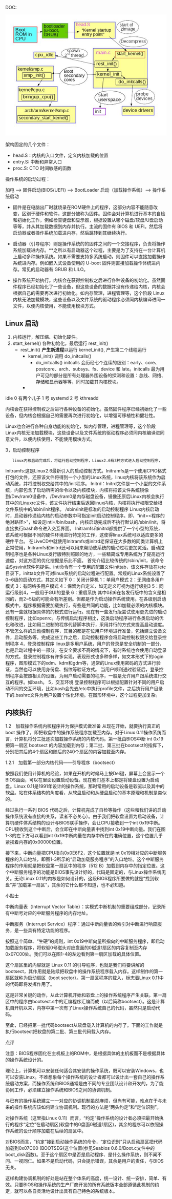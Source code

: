 
DOC:

![启动流程](startup_img/startup_process.jpeg)

架构固定的几个文件：
- head.S：内核的入口文件，定义内核加载的位置
- entry.S: 中断和异常入口
- proc.S: CTO 时间敏感的函数


操作系统的启动过程：

加电 --> 固件启动(BIOS/UEFI) --> BootLoader 启动（加载操作系统）--> 操作系统启动

- 固件是在电脑出厂时就烧录在ROM硬件上的程序，这部分内容不能随意改变，区别于硬件和软件，这部分被称为固件。固件会对计算机进行基本的自检和初始化工作，例如检查键盘和显示器，根据设置从哪个磁盘/软盘/U盘启动等等，并从其加载数据到内存并执行。主流的固件有 BIOS 和 UEFI。然后将启动器或者操作系统加载进内存，然后跳转到其继续执行。

- 启动器（引导程序）则是操作系统的的固件之间的一个交接程序，负责将操作系统加载进内存。**之所以有启动器这个过程，主要是为了支持在一台计算机上启动多种操作系统。如果不需要支持多系统启动，则固件可以直接加载操作系统进内存。例如嵌入式设备使用的 U-boot 固件则直接加载操作体统进内存。常见的启动器有 GRUB 和 LILO。

- 操作系统开始执行。内核会在获得控制权之后进行各种设备的初始化。虽然固件程序已经初始化了一些设备，但这些设备的数据并没有传递给内核，内核会根据自己的需要再次进行初始化。如内存管理，进程管理等，这个阶段 Linux 内核无法加载模块，这些设备以及文件系统的驱动程序必须同内核编译进同一文件，以便内核使用，不能使用模块方式。

## Linux 启动

1. 内核运行，解压缩、初始化硬件。
2. start_kernel() 各种初始化，最后运行 rest_init()
    - rest_init() **产生新进程**以运行 kernel_init(), 产生第二个线程运行 
        - kernel_init() 调用 do_initcalls() 
            - do_initcalls() initcalls 会历经七个连续的级别：early、core、postcore、arch、subsys、fs、device 和 late。initcalls 最为用户可见的部分是所有处理器外围设备的探测和设置：总线、网络、存储和显示器等等，同时加载其内核模块。
        - 

idle 0 有两个儿子
   1 号 systemd
   2 号 kthreadd

内核会在获得控制权之后进行各种设备的初始化。虽然固件程序已经初始化了一些设备，但内核会根据自己的需要再次进行初始化，以增强可移植性和健壮性。




Linux也会进行各种自身功能的初始化，如内存管理，进程管理等，这个阶段Linux内核无法加载模块，这些设备以及文件系统的驱动程序必须同内核编译进同意文件，以便内核使用，不能使用模块方式。

 3，启动控制程序
 

 
       linux内核启动完成后，将运行启动控制程序，Linux2.6有3种方式进入启动控制程序，
Initramfs:这是Linux2.6最新引入的启动控制方式。Initramfs是一个使用CPIO格式打包的文件，还原该文件将得到一个小型的Linux系统，linux内核将该系统作为启动系统，并将控制权交给其中的/init程序。
Initrd：Initrd文件是一个小型的文件系统，内部包含了启动所需的命令以及内核模块，内核将把该文件系统镜像到/Dev/ram0设备中，/Dev/ram0是内存磁盘设备，镜像还原后Linux内核会执行其中的/Linuxrc文件，该文件执行结束后返回linux内核，内核将执行权限交给根文件系统中的/sbin/init程序。
/sbin/init是标准的启动控制程序
        Linux内核启动时，启动器传递给内核的启动参数中可指定init启动控制程序。即，“init=<程序的绝对路径>"，如设定inti=/bin/bash，内核启动完成后不执行默认的/sbin/init，将直接执行bash命令进入交互界面。
        Initramfs和initrd都提供了一个小型的系统，该系统可根据不同的硬件环境进行特定的工作，这使得linux系统可以适应更多的硬件平台。
        在LiveCD中就使用Initramfs或initrd老保证在大多数的同类计算机上正常使用，Initramfs和initrd还可以用来帮助使系统的启动过程更加灵活。启动控制程序也是各种Linux发行版特别照顾的地方，一些精简或专用系统为了提高运行速度，对这方面的优化挖掘是乐此不疲。
        首先介绍比较传统的/sbin/init，该命令由Sysvinit软件包提供。inti命令有一个专用的配置文件inittab，该文件存放在/etc目录下，inittab文件可对linux系统的启动过程进行配置。常规的Linux系统设置了0~6级的启动方式，其定义如下
0：关闭计算机
1：单用户模式
2：无网络多用户模式
3：有网络多用户模式
4：保留为自定义，如无定义可视为运行级别3
5：同运行级别4，一般用于GUI的登录
6：重启系统
其中0和6在各发行版中的含义是相同的，而2~5级的可能会有所差别。但都是作为启动操作系统使用。在各级别启动模式中，程序根据需要加载执行，有些是共同的功能，比如加载必须的内核模块。还有一些就根据具体的的模式进行运行。现在有一些发行版尝试使用更先进的启动控制程序，比如openrc。与传统启动程序相比，这类启动程序进行各类启动的优化和改进，比如用二进制的程序代替脚本执行，采用并行的方式来提高启动速度。
        不管怎么样的启动控制程序，其目的都是在位用户环境进行准备，包括建立设备文件，启动服务等。完成这些工作之后，启动控制程序会将启动控制权限交给登录控制程序
4，登录控制程序
        linux是多用户系统，用户的登录是安全机制的一部分，也是启动过程中的一部分。在安全要求不高的情况下，有时系统也会使用自动登录的方式。登录控制程序有许多实现，表现形式也多种多样，如文本形式下的login程序，图形模式下的xdm、kdm和gdm等，通常的Linux使用密码的方式进行验证，当然也可以使用身份盘、指纹等验证方式。
        当用户顺利通过验证后，登录控制程序会按照相关的设置，为用户启动需要的程序，一般是允许用户跟系统进行交互的程序。如bash。
5，交互环境
        登录控制程序可以根据配置针对不同的用户启动不同的交互环境，比如bash会先去/etc中执行profile文件，之后执行用户目录下的.bashrc文件为用户设置个性化环境。在图形环境中，这个过程更加复杂。



## 内核执行

1.2　加载操作系统内核程序并为保护模式做准备
从现在开始，就要执行真正的 boot 操作了，即把软盘中的操作系统程序加载至内存。对于Linux 0.11操作系统而言，计算机将分三批逐次加载操作系统的内核代码。第一批由BIOS中断 int 0x19 把第一扇区 bootsect 的内容加载到内存；第二批、第三批在bootsect的指挥下，分别把其后的4个扇区和随后的240个扇区的内容加载至内存。

1.2.1　加载第一部分内核代码——引导程序（bootsect）

按照我们使用计算机的经验，如果在开机的时候马上按Del键，屏幕上会显示一个BIOS画面，可以在里面设置启动设备。现在我们基本上都是将硬盘设置为启动盘。Linux 0.11是1991年设计的操作系统，那时常用的启动设备是软驱以及其中的软盘。站在体系结构的角度看，从软盘启动和从硬盘启动的基本原理和机制是类似的。

经过执行一系列 BIOS 代码之后，计算机完成了自检等操作（这些和我们讲的启动操作系统没有直接的关系，读者不必关心）。由于我们把软盘设置为启动设备，计算机硬件体系结构的设计与BIOS联手操作，会让CPU接收到一个int 0x19中断。CPU接收到这个中断后，会立即在中断向量表中找到int 0x19中断向量。我们在图1-3的左下方可以看到int 0x19中断向量在内存中所在的准确位置，这个位置几乎紧挨着内存的0x00000位置。

接下来，中断向量把CPU指向0x0E6F2，这个位置就是int 0x19相对应的中断服务程序的入口地址，即图1-3所示的“启动加载服务程序”的入口地址。这个中断服务程序的作用就是把软盘第一扇区中的程序（512 B）加载到内存中的指定位置。这个中断服务程序的功能是BIOS事先设计好的，代码是固定的，与Linux操作系统无关。无论Linux 0.11的内核是如何设计的，这段BIOS程序所要做的就是“找到软盘”并“加载第一扇区”，其余的它什么都不知道，也不必知道。

小贴士

中断向量表（Interrupt Vector Table）：实模式中断机制的重要组成部分，记录所有中断号对应的中断服务程序的内存地址。

中断服务（Interrupt Service）程序：通过中断向量表的索引对中断进行响应服务，是一些具有特定功能的程序。



按照这个简单、“生硬”的规则，int 0x19中断向量所指向的中断服务程序，即启动加载服务程序，将软驱0号磁头对应盘面的0磁道1扇区的内容复制至内存0x07C00处。我们可以在图1-4的左边看到第一扇区加载的具体位置。



这个扇区里的内容就是 Linux 0.11 的引导程序，也就是我们将要讲解的bootsect，其作用就是陆续把软盘中的操作系统程序载入内存。这样制作的第一扇区就称为启动扇区（boot sector）。第一扇区程序的载入，标志着Linux 0.11中的代码即将发挥作用了。

这是非常关键的动作，从此计算机开始和软盘上的操作系统程序产生关联。第一扇区中的程序由bootsect.s中的汇编程序汇编而成（以后简称bootsect）。这是计算机自开机以来，内存中第一次有了Linux操作系统自己的代码，虽然只是启动代码。

至此，已经把第一批代码bootsect从软盘载入计算机的内存了。下面的工作就是执行bootsect把软盘的第二批、第三批代码载入内存。

点评

注意：BIOS程序固化在主机板上的ROM中，是根据具体的主机板而不是根据具体的操作系统设计的。

理论上，计算机可以安装任何适合其安装的操作系统，既可以安装Windows，也可以安装Linux。不难想象每个操作系统的设计者都可以设计出一套自己的操作系统启动方案，而操作系统和BIOS通常是由不同的专业团队设计和开发的，为了能协同工作，必须建立操作系统和BIOS之间的协调机制。

与已有的操作系统建立一一对应的协调机制虽然麻烦，但尚有可能，难点在于与未来的操作系统应该如何建立协调机制。现行的方法是“两头约定”和“定位识别”。

对操作系统（这里指Linux 0.11）而言，“约定”操作系统的设计者必须把最开始执行的程序“定位”在启动扇区(软盘中的0盘面0磁道1扇区)，其余的程序可以依照操作系统的设计顺序加载在后续的扇区中。

对BIOS而言，“约定”接到启动操作系统的命令，“定位识别”只从启动扇区把代码加载到0x07C00 (BOOTSEG)这个位置(参见Seabios 0.6.0/Boot.c文件中的boot_disk函数)。至于这个扇区中是否是启动程序、是什么操作系统，则不闻不问、一视同仁。如果不是启动代码，只会提示错误，其余是用户的责任，与BIOS无关。

这样构建协调机制的好处是站在整个体系的高度，统一设计、统一安排，简单、有效。只要BIOS和操作系统的生产厂商开发的所有系统版本全部遵循此机制的约定，就可以各自灵活地设计出具有自己特色的系统版本。

